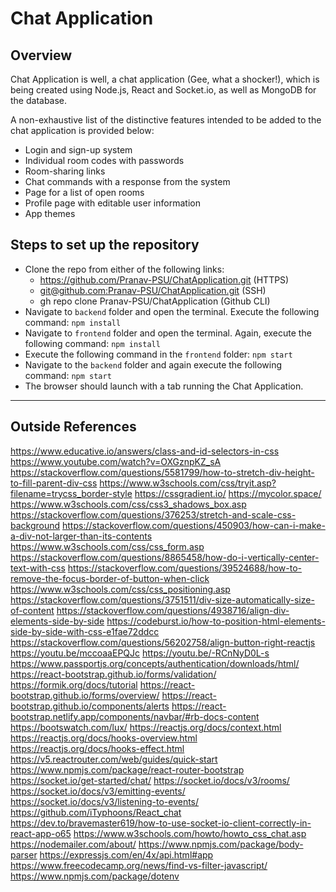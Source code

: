 # Chat Application

## Overview
Chat Application is well, a chat application (Gee, what a shocker!), which is being created using Node.js, React and Socket.io, as well as MongoDB for the database.

A non-exhaustive list of the distinctive features intended to be added to the chat application is provided below:

-   Login and sign-up system
-   Individual room codes with passwords
-   Room-sharing links
-   Chat commands with a response from the system
-   Page for a list of open rooms
-   Profile page with editable user information
-   App themes

## Steps to set up the repository

 - Clone the repo from either of the following links:
	 - https://github.com/Pranav-PSU/ChatApplication.git (HTTPS)
	 - [git@github.com:Pranav-PSU/ChatApplication.git](git@github.com:Pranav-PSU/ChatApplication.git) (SSH)
	 - gh repo clone Pranav-PSU/ChatApplication (Github CLI)
- Navigate to `backend` folder and open the terminal. Execute the following command: `npm install`
- Navigate to `frontend` folder and open the terminal. Again, execute the following command: `npm install`
- Execute the following command in the `frontend` folder: `npm start`
- Navigate to the `backend` folder and again execute the following command: `npm start`
- The browser should launch with a tab running the Chat Application.
---

## Outside References

https://www.educative.io/answers/class-and-id-selectors-in-css
https://www.youtube.com/watch?v=OXGznpKZ_sA 
https://stackoverflow.com/questions/5581799/how-to-stretch-div-height-to-fill-parent-div-css
https://www.w3schools.com/css/tryit.asp?filename=trycss_border-style
https://cssgradient.io/
https://mycolor.space/
https://www.w3schools.com/css/css3_shadows_box.asp
https://stackoverflow.com/questions/376253/stretch-and-scale-css-background
https://stackoverflow.com/questions/450903/how-can-i-make-a-div-not-larger-than-its-contents
https://www.w3schools.com/css/css_form.asp
https://stackoverflow.com/questions/8865458/how-do-i-vertically-center-text-with-css 
https://stackoverflow.com/questions/39524688/how-to-remove-the-focus-border-of-button-when-click
https://www.w3schools.com/css/css_positioning.asp
https://stackoverflow.com/questions/3751511/div-size-automatically-size-of-content
https://stackoverflow.com/questions/4938716/align-div-elements-side-by-side
https://codeburst.io/how-to-position-html-elements-side-by-side-with-css-e1fae72ddcc
https://stackoverflow.com/questions/56202758/align-button-right-reactjs 
https://youtu.be/mccoaaEPQJc
https://youtu.be/-RCnNyD0L-s
https://www.passportjs.org/concepts/authentication/downloads/html/
https://react-bootstrap.github.io/forms/validation/
https://formik.org/docs/tutorial
https://react-bootstrap.github.io/forms/overview/ 
https://react-bootstrap.github.io/components/alerts 
https://react-bootstrap.netlify.app/components/navbar/#rb-docs-content 
https://bootswatch.com/lux/ 
https://reactjs.org/docs/context.html 
https://reactjs.org/docs/hooks-overview.html 
https://reactjs.org/docs/hooks-effect.html 
https://v5.reactrouter.com/web/guides/quick-start 
https://www.npmjs.com/package/react-router-bootstrap 
https://socket.io/get-started/chat/ 
https://socket.io/docs/v3/rooms/ 
https://socket.io/docs/v3/emitting-events/ 
https://socket.io/docs/v3/listening-to-events/ 
https://github.com/iTyphoons/React_chat 
https://dev.to/bravemaster619/how-to-use-socket-io-client-correctly-in-react-app-o65 
https://www.w3schools.com/howto/howto_css_chat.asp 
https://nodemailer.com/about/ 
https://www.npmjs.com/package/body-parser 
https://expressjs.com/en/4x/api.html#app 
https://www.freecodecamp.org/news/find-vs-filter-javascript/ 
https://www.npmjs.com/package/dotenv 

